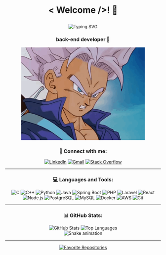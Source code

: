 # <p align="center">< Welcome />! 👋</p>

<p align="center">
  <img src="https://readme-typing-svg.herokuapp.com?font=Fira+Code&size=24&pause=1000&color=00FFFF&center=true&width=700&lines=System.out.println(%22Hello+World!%22);System.out.println(%22Eu+sou+o+Sérgio!%22);" alt="Typing SVG" />
</p>



<h3 align="center">back-end developer 🚀</h3>


<p align="center">
  <img src="img/trunks.gif" alt="Trunks" width="400" />
</p>



<h3 align="center">📢 Connect with me:</h3>

<div align="center">
  
[![LinkedIn](https://img.shields.io/badge/LinkedIn-0077B5?style=for-the-badge&logo=linkedin&logoColor=white)](https://linkedin.com/in/sergioparreiras)
[![Gmail](https://img.shields.io/badge/Gmail-D14836?style=for-the-badge&logo=gmail&logoColor=white)](mailto:sergioparreiras09@gmail.com)
[![Stack Overflow](https://img.shields.io/badge/StackOverflow-FE7A16?style=for-the-badge&logo=stackoverflow&logoColor=white)](https://stackoverflow.com/users/25450683/mavehero)

</div>

---

<h3 align="center">💻 Languages and Tools:</h3>

<div align="center">

![C](https://img.shields.io/badge/C-00599C?style=for-the-badge&logo=c&logoColor=white)
![C++](https://img.shields.io/badge/C++-00599C?style=for-the-badge&logo=c%2B%2B&logoColor=white)
![Python](https://img.shields.io/badge/Python-3776AB?style=for-the-badge&logo=python&logoColor=white)
![Java](https://img.shields.io/badge/Java-ED8B00?style=for-the-badge&logo=java&logoColor=white)
![Spring Boot](https://img.shields.io/badge/Spring%20Boot-6DB33F?style=for-the-badge&logo=springboot&logoColor=white)
![PHP](https://img.shields.io/badge/PHP-777BB4?style=for-the-badge&logo=php&logoColor=white)
![Laravel](https://img.shields.io/badge/Laravel-FF2D20?style=for-the-badge&logo=laravel&logoColor=white)
![React](https://img.shields.io/badge/React-61DAFB?style=for-the-badge&logo=react&logoColor=black)
![Node.js](https://img.shields.io/badge/Node.js-339933?style=for-the-badge&logo=nodedotjs&logoColor=white)
![PostgreSQL](https://img.shields.io/badge/PostgreSQL-336791?style=for-the-badge&logo=postgresql&logoColor=white)
![MySQL](https://img.shields.io/badge/MySQL-4479A1?style=for-the-badge&logo=mysql&logoColor=white)
![Docker](https://img.shields.io/badge/Docker-2496ED?style=for-the-badge&logo=docker&logoColor=white)
![AWS](https://img.shields.io/badge/AWS-FF9900?style=for-the-badge&logo=amazonaws&logoColor=white)
![Git](https://img.shields.io/badge/Git-F05032?style=for-the-badge&logo=git&logoColor=white)

---

<h3 align="center">📊 GitHub Stats:</h3>

<div align="center">

<img src="https://github-readme-stats.vercel.app/api?username=sergioizaiasparreiras&show_icons=true&theme=github_dark&hide_border=true" alt="GitHub Stats" />

<img src="https://github-readme-stats.vercel.app/api/top-langs/?username=sergioizaiasparreiras&layout=compact&theme=github_dark&hide_border=true" alt="Top Languages" />

</div>



</div>

<div align="center">
  <img src="https://raw.githubusercontent.com/sergioizaiasparreiras/sergioizaiasparreiras/output/github-contribution-grid-snake.svg" alt="Snake animation" />
</div>

---

<div align="center">
  <a href="https://github.com/sergioizaiasparreiras?tab=repositories">
    <img src="https://img.shields.io/badge/⭐-Favorite%20my%20repositories-0a0a23?style=for-the-badge&logo=github&logoColor=white" alt="Favorite Repositories" />
  </a>
</div>
